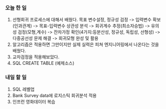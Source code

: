 ### 오늘 한 일
1. 선형회귀 프로세스에 대해서 배웠다.
목표 변수설정, 정규성 검정 -> 입력변수 확보(인과관계) -> 목표-입력변수 상관성 분석 -> 회귀계수 추정(최소자승법) -> 유의성 검정(모형,계수) -> 잔차가정 확인(4가지:등분산성, 정규성, 독립성, 선형성) -> 다중공선성 문제 해결 -> 회귀모형 완성 및 활용
2. 알고리즘은 적용하면 그만이지만 실제 실력은 피쳐 엔지니어링에서 나온다는 것을 배웠다.
3. 교차검정을 적용해보았다.
4. SQL CREATE TABLE (예제소스)
### 내일 할 일
1. SQL 레벨업
2. Bank Survey data에 로지스틱 회귀분석 적용
3. 인프런 영화데이터 복습
